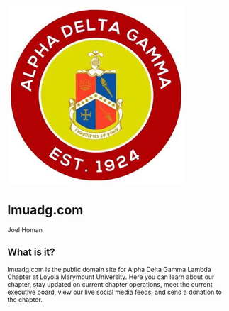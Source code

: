 
![ADG logo](public/images/crest-logo.jpg)

# lmuadg.com
Joel Homan

## What is it?

lmuadg.com is the public domain site for Alpha Delta Gamma Lambda Chapter at Loyola Marymount University.  Here you can learn about our chapter, stay updated on current chapter operations, meet the current executive board, view our live social media feeds, and send a donation to the chapter.